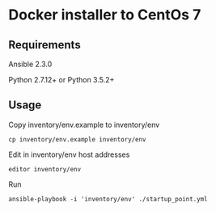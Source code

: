 # Docker installer to CentOs 7
## Requirements

Ansible 2.3.0

Python 2.7.12+
or
Python 3.5.2+

## Usage

Copy inventory/env.example to inventory/env

```
cp inventory/env.example inventory/env
```

Edit in inventory/env host addresses

```
editor inventory/env
```

Run

```
ansible-playbook -i 'inventory/env' ./startup_point.yml
```
